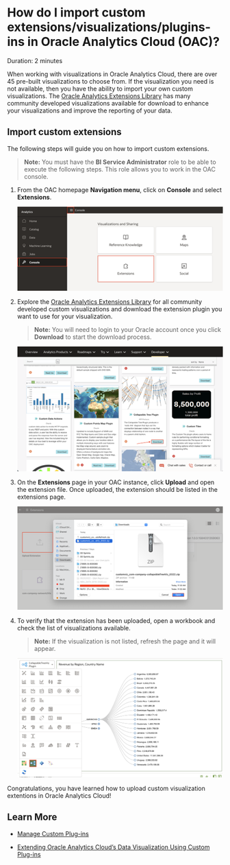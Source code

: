 # How do I import custom extensions/visualizations/plugins-ins in Oracle Analytics Cloud (OAC)?
Duration: 2 minutes

When working with visualizations in Oracle Analytics Cloud, there are over 45 pre-built visualizations to choose from. If the visualization you need is not available, then you have the ability to import your own custom visualizations. The [Oracle Analytics Extensions Library](https://www.oracle.com/business-analytics/data-visualization/extensions/) has many community developed visualizations available for download to enhance your visualizations and improve the reporting of your data.

## Import custom extensions
The following steps will guide you on how to import custom extensions.

>**Note:** You must have the **BI Service Administrator** role to be able to execute the following steps. This role allows you to work in the OAC console.

1. From the OAC homepage **Navigation menu**, click on **Console** and select **Extensions**.

    ![Console extensions](images/console-extension.png)

2. Explore the [Oracle Analytics Extensions Library](https://www.oracle.com/business-analytics/data-visualization/extensions/) for all community developed custom visualizations and download the extension plugin you want to use for your visualization.
    >**Note:** You will need to login to your Oracle account once you click **Download** to start the download process.

    ![Download](images/download-extension.png)

3. On the **Extensions** page in your OAC instance, click **Upload** and open the extension file. Once uploaded, the extension should be listed in the extensions page.

    ![Upload extension](images/upload-extension.png)

4. To verify that the extension has been uploaded, open a workbook and check the list of visualizations available.
    >**Note:** If the visualization is not listed, refresh the page and it will appear.

    ![Visualizations list](images/visualization-list.png)

Congratulations, you have learned how to upload custom visualization extentions in Oracle Analytics Cloud!

## Learn More

* [Manage Custom Plug-ins](https://docs.oracle.com/en/cloud/paas/analytics-cloud/acubi/manage-custom-plug-ins.html)

* [Extending Oracle Analytics Cloud’s Data
Visualization Using Custom Plug-ins](https://analyticsanddatasummit.org/wp-content/uploads/2019/06/TechCasts-How-to-Use-OAC-Data-Viz-Plug.pdf)

